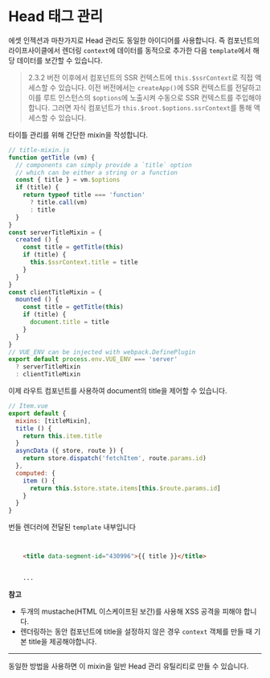 # Head 태그 관리

에셋 인젝션과 마찬가지로 Head 관리도 동일한 아이디어를 사용합니다. 즉 컴포넌트의 라이프사이클에서 렌더링 `context`에 데이터를 동적으로 추가한 다음 `template`에서 해당 데이터를 보간할 수 있습니다.

> 2.3.2 버전 이후에서 컴포넌트의 SSR 컨텍스트에 `this.$ssrContext`로 직접 액세스할 수 있습니다. 이전 버전에서는 `createApp()`에 SSR 컨텍스트를 전달하고 이를 루트 인스턴스의 `$options`에 노출시켜 수동으로 SSR 컨텍스트를 주입해야합니다. 그러면 자식 컴포넌트가 `this.$root.$options.ssrContext`를 통해 액세스할 수 있습니다.

타이틀 관리를 위해 간단한 mixin을 작성합니다.

```js
// title-mixin.js
function getTitle (vm) {
  // components can simply provide a `title` option
  // which can be either a string or a function
  const { title } = vm.$options
  if (title) {
    return typeof title === 'function'
      ? title.call(vm)
      : title
  }
}
const serverTitleMixin = {
  created () {
    const title = getTitle(this)
    if (title) {
      this.$ssrContext.title = title
    }
  }
}
const clientTitleMixin = {
  mounted () {
    const title = getTitle(this)
    if (title) {
      document.title = title
    }
  }
}
// VUE_ENV can be injected with webpack.DefinePlugin
export default process.env.VUE_ENV === 'server'
  ? serverTitleMixin
  : clientTitleMixin
```

이제 라우트 컴포넌트를 사용하여 document의 title을 제어할 수 있습니다.

```js
// Item.vue
export default {
  mixins: [titleMixin],
  title () {
    return this.item.title
  }
  asyncData ({ store, route }) {
    return store.dispatch('fetchItem', route.params.id)
  },
  computed: {
    item () {
      return this.$store.state.items[this.$route.params.id]
    }
  }
}
```

번들 렌더러에 전달된 `template` 내부입니다

```html


    <title data-segment-id="430996">{{ title }}</title>


    ...


```

**참고**

- 두개의 mustache(HTML 이스케이프된 보간)를 사용해 XSS 공격을 피해야 합니다.
- 렌더링하는 동안 컴포넌트에 title을 설정하지 않은 경우 `context` 객체를 만들 때 기본 title을 제공해야합니다.

---

동일한 방법을 사용하면 이 mixin을 일반 Head 관리 유틸리티로 만들 수 있습니다.
